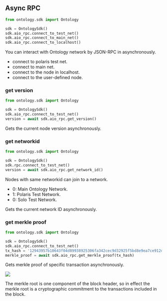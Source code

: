 ## Async RPC

```python
from ontology.sdk import Ontology

sdk = OntologySdk()
sdk.aio_rpc.connect_to_test_net()
sdk.aio_rpc.connect_to_main_net()
sdk.aio_rpc.connect_to_localhost()
```

You can interact with Ontology network by JSON-RPC in asynchronously.

- connect to polaris test net.
- connect to main net.
- connect to the node in localhost.
- connect to the user-defined node.

### get version

```python
from ontology.sdk import Ontology

sdk = OntologySdk()
sdk.aio_rpc.connect_to_test_net()
version = await sdk.aio_rpc.get_version()
```

Gets the current node version asynchronously.

### get networkid

```python
from ontology.sdk import Ontology

sdk = OntologySdk()
sdk.rpc.connect_to_test_net()
version = await sdk.aio_rpc.get_network_id()
```

<aside class="success">
Nodes with same networkid can join to a network.
<ul>
<li>0: Main Ontology Network.</li>
<li>1: Polaris Test Network.</li>
<li>0: Solo Test Network.</li>
</ul>
</aside>

Gets the current network ID asynchronously.

### get merkle proof

```python
from ontology.sdk import Ontology

sdk = OntologySdk()
sdk.aio_rpc.connect_to_test_net()
tx_hash = '12943957b10643f04d89938925306fa342cec9d32925f5bd8e9ea7ce912d16d3'
merkle_proof = await sdk.aio_rpc.get_merkle_proof(tx_hash)
```

Gets merkle proof of specific transaction asynchronously.

![](merkle-tree.png)

<aside class="success">
The merkle root is one component of the block header, so in effect the merkle root is a cryptographic commitment to the transactions included in the block.
</aside>
